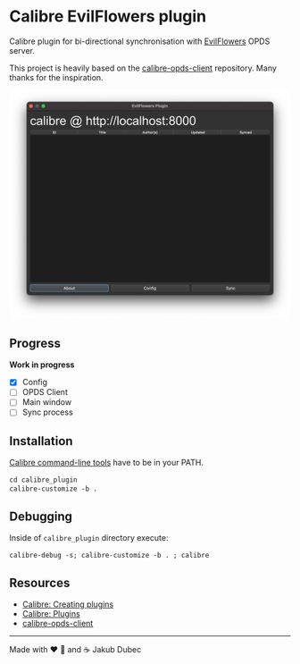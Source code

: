 # Calibre EvilFlowers plugin

Calibre plugin for bi-directional synchronisation with [EvilFlowers](https://github.com/Sibyx/EvilFlowersCatalog)
OPDS server.

This project is heavily based on the [calibre-opds-client](https://github.com/goodlibs/calibre-opds-client) repository.
Many thanks for the inspiration.

![](docs/images/main.png)

## Progress

**Work in progress**

- [X] Config
- [ ] OPDS Client
- [ ] Main window
- [ ] Sync process

## Installation

[Calibre command-line tools](https://manual.calibre-ebook.com/generated/en/cli-index.html) have to be in your PATH.

```shell
cd calibre_plugin
calibre-customize -b .
```

## Debugging

Inside of `calibre_plugin` directory execute:

```shell
calibre-debug -s; calibre-customize -b . ; calibre
```

## Resources

- [Calibre: Creating plugins](https://manual.calibre-ebook.com/creating_plugins.html)
- [Calibre: Plugins](https://manual.calibre-ebook.com/plugins.html)
- [calibre-opds-client](https://github.com/goodlibs/calibre-opds-client)

---
Made with ❤️ 🍺 and ☕️ Jakub Dubec
